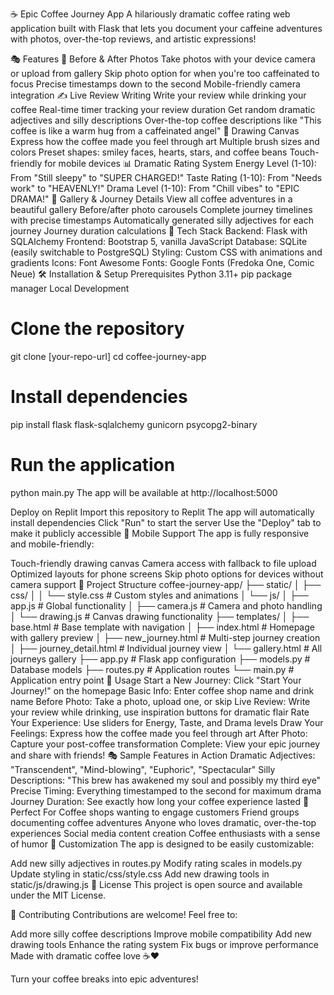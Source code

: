 ☕ Epic Coffee Journey App
A hilariously dramatic coffee rating web application built with Flask that lets you document your caffeine adventures with photos, over-the-top reviews, and artistic expressions!

🎭 Features
📸 Before & After Photos
Take photos with your device camera or upload from gallery
Skip photo option for when you're too caffeinated to focus
Precise timestamps down to the second
Mobile-friendly camera integration
✍️ Live Review Writing
Write your review while drinking your coffee
Real-time timer tracking your review duration
Get random dramatic adjectives and silly descriptions
Over-the-top coffee descriptions like "This coffee is like a warm hug from a caffeinated angel"
🎨 Drawing Canvas
Express how the coffee made you feel through art
Multiple brush sizes and colors
Preset shapes: smiley faces, hearts, stars, and coffee beans
Touch-friendly for mobile devices
📊 Dramatic Rating System
Energy Level (1-10): From "Still sleepy" to "SUPER CHARGED!"
Taste Rating (1-10): From "Needs work" to "HEAVENLY!"
Drama Level (1-10): From "Chill vibes" to "EPIC DRAMA!"
🎪 Gallery & Journey Details
View all coffee adventures in a beautiful gallery
Before/after photo carousels
Complete journey timelines with precise timestamps
Automatically generated silly adjectives for each journey
Journey duration calculations
🚀 Tech Stack
Backend: Flask with SQLAlchemy
Frontend: Bootstrap 5, vanilla JavaScript
Database: SQLite (easily switchable to PostgreSQL)
Styling: Custom CSS with animations and gradients
Icons: Font Awesome
Fonts: Google Fonts (Fredoka One, Comic Neue)
🛠️ Installation & Setup
Prerequisites
Python 3.11+
pip package manager
Local Development
# Clone the repository
git clone [your-repo-url]
cd coffee-journey-app
# Install dependencies
pip install flask flask-sqlalchemy gunicorn psycopg2-binary
# Run the application
python main.py
The app will be available at http://localhost:5000

Deploy on Replit
Import this repository to Replit
The app will automatically install dependencies
Click "Run" to start the server
Use the "Deploy" tab to make it publicly accessible
📱 Mobile Support
The app is fully responsive and mobile-friendly:

Touch-friendly drawing canvas
Camera access with fallback to file upload
Optimized layouts for phone screens
Skip photo options for devices without camera support
🎨 Project Structure
coffee-journey-app/
├── static/
│   ├── css/
│   │   └── style.css          # Custom styles and animations
│   └── js/
│       ├── app.js             # Global functionality
│       ├── camera.js          # Camera and photo handling
│       └── drawing.js         # Canvas drawing functionality
├── templates/
│   ├── base.html              # Base template with navigation
│   ├── index.html             # Homepage with gallery preview
│   ├── new_journey.html       # Multi-step journey creation
│   ├── journey_detail.html    # Individual journey view
│   └── gallery.html           # All journeys gallery
├── app.py                     # Flask app configuration
├── models.py                  # Database models
├── routes.py                  # Application routes
└── main.py                    # Application entry point
🎯 Usage
Start a New Journey: Click "Start Your Journey!" on the homepage
Basic Info: Enter coffee shop name and drink name
Before Photo: Take a photo, upload one, or skip
Live Review: Write your review while drinking, use inspiration buttons for dramatic flair
Rate Your Experience: Use sliders for Energy, Taste, and Drama levels
Draw Your Feelings: Express how the coffee made you feel through art
After Photo: Capture your post-coffee transformation
Complete: View your epic journey and share with friends!
🎭 Sample Features in Action
Dramatic Adjectives: "Transcendent", "Mind-blowing", "Euphoric", "Spectacular"
Silly Descriptions: "This brew has awakened my soul and possibly my third eye"
Precise Timing: Everything timestamped to the second for maximum drama
Journey Duration: See exactly how long your coffee experience lasted
🌟 Perfect For
Coffee shops wanting to engage customers
Friend groups documenting coffee adventures
Anyone who loves dramatic, over-the-top experiences
Social media content creation
Coffee enthusiasts with a sense of humor
🔧 Customization
The app is designed to be easily customizable:

Add new silly adjectives in routes.py
Modify rating scales in models.py
Update styling in static/css/style.css
Add new drawing tools in static/js/drawing.js
📄 License
This project is open source and available under the MIT License.

🤝 Contributing
Contributions are welcome! Feel free to:

Add more silly coffee descriptions
Improve mobile compatibility
Add new drawing tools
Enhance the rating system
Fix bugs or improve performance
Made with dramatic coffee love ☕️❤️

Turn your coffee breaks into epic adventures!
